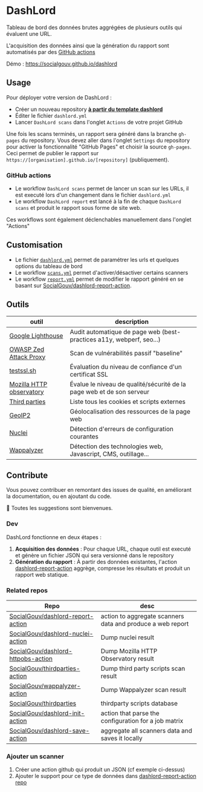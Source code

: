 # DashLord

Tableau de bord des données brutes aggrégées de plusieurs outils qui évaluent une URL.

L'acquisition des données ainsi que la génération du rapport sont automatisés par des [GitHub actions](https://github.com/features/actions)

Démo : https://socialgouv.github.io/dashlord

## Usage

Pour déployer votre version de DashLord :

- Créer un nouveau repository [**à partir du template dashlord**](https://github.com/SocialGouv/dashlord)
- Éditer le fichier `dashlord.yml`
- Lancer `DashLord scans` dans l'onglet `Actions` de votre projet GitHub

Une fois les scans terminés, un rapport sera généré dans la branche `gh-pages` du repository. Vous devez aller dans l'onglet `Settings` du repository pour activer la fonctionnalité "GitHub Pages" et choisir la source `gh-pages`. Ceci permet de publier le rapport sur `https://[organisation].github.io/[repository]` (publiquement).

### GitHub actions

- Le workflow `DashLord scans` permet de lancer un scan sur les URLs, il est executé lors d'un changement dans le fichier `dashlord.yml`
- Le workflow `DashLord report` est lancé à la fin de chaque `DashLord scans` et produit le rapport sous forme de site web.

Ces workflows sont également déclenchables manuellement dans l'onglet "Actions"

## Customisation

- Le fichier [`dashlord.yml`](./dashlord.yml) permet de paramétrer les urls et quelques options du tableau de bord
- Le workflow [`scans.yml`](./github/workflows/scans.yml) permet d'activer/désactiver certains scanners
- Le workflow [`report.yml`](./github/workflows/report.yml) permet de modifier le rapport généré en se basant sur [SocialGouv/dashlord-report-action](https://github.com/SocialGouv/dashlord-report-action).

## Outils

| outil                                                                         | description                                                           |
| ----------------------------------------------------------------------------- | --------------------------------------------------------------------- |
| [Google Lighthouse](https://developers.google.com/web/tools/lighthouse)       | Audit automatique de page web (best-practices a11y, webperf, seo...)  |
| [OWASP Zed Attack Proxy](https://www.zaproxy.org/docs/docker/baseline-scan)   | Scan de vulnérabilités passif "baseline"                              |
| [testssl.sh](https://testssl.sh)                                              | Évaluation du niveau de confiance d'un certificat SSL                 |
| [Mozilla HTTP observatory](https://www.zaproxy.org/docs/docker/baseline-scan) | Évalue le niveau de qualité/sécurité de la page web et de son serveur |
| [Third parties](https://github.com/SocialGouv/thirdparties)                   | Liste tous les cookies et scripts externes                            |
| [GeoIP2](https://www.maxmind.com/en/geoip-demo)                               | Géolocalisation des ressources de la page web                         |
| [Nuclei](https://nuclei.projectdiscovery.io)                                  | Détection d'erreurs de configuration courantes                        |
| [Wappalyzer](https://www.wappalyzer.com)                                      | Détection des technologies web, Javascript, CMS, outillage...         |

## Contribute

Vous pouvez contribuer en remontant des issues de qualité, en améliorant la documentation, ou en ajoutant du code.

🤗 Toutes les suggestions sont bienvenues.

### Dev

DashLord fonctionne en deux étapes :

1. **Acquisition des données** : Pour chaque URL, chaque outil est executé et génère un fichier JSON qui sera versionné dans le repository
2. **Génération du rapport** : À partir des données existantes, l'action [dashlord-report-action](https://github.com/SocialGouv/dashlord-report-action) aggrège, compresse les résultats et produit un rapport web statique.

### Related repos

| Repo                                                                                        | desc                                                       |
| ------------------------------------------------------------------------------------------- | ---------------------------------------------------------- |
| [SocialGouv/dashlord-report-action](https://github.com/SocialGouv/dashlord-report-action)   | action to aggregate scanners data and produce a web report |
| [SocialGouv/dashlord-nuclei-action](https://github.com/SocialGouv/dashlord-nuclei-action)   | Dump nuclei result                                         |
| [SocialGouv/dashlord-httpobs-action](https://github.com/SocialGouv/dashlord-httpobs-action) | Dump Mozilla HTTP Observatory result                       |
| [SocialGouv/thirdparties-action](https://github.com/SocialGouv/thirdparties-action)         | Dump third party scripts scan result                       |
| [SocialGouv/wappalyzer-action](https://github.com/SocialGouv/wappalyzer-action)             | Dump Wappalyzer scan result                                |
| [SocialGouv/thirdparties](https://github.com/SocialGouv/thirdparties)                       | thirdparty scripts database                                |
| [SocialGouv/dashlord-init-action](https://github.com/SocialGouv/dashlord-report-action)     | action that parse the configuration for a job matrix       |
| [SocialGouv/dashlord-save-action](https://github.com/SocialGouv/dashlord-save-action)       | aggregate all scanners data and saves it locally           |

### Ajouter un scanner

1. Créer une action github qui produit un JSON (cf exemple ci-dessus)
2. Ajouter le support pour ce type de données dans [dashlord-report-action repo](https://github.com/SocialGouv/dashlord-report-action)
